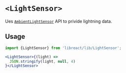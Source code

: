 # `<LightSensor>`

Ues [`AmbientLightSensor`](https://developer.mozilla.org/en-US/docs/Web/API/AmbientLightSensor) API
to privide lightning data.

## Usage

```jsx
import {LightSensor} from 'libreact/lib/LightSensor';

<LightSensor>{(light) =>
  JSON.stringify(light, null, 4)
}</LightSensor>
```
